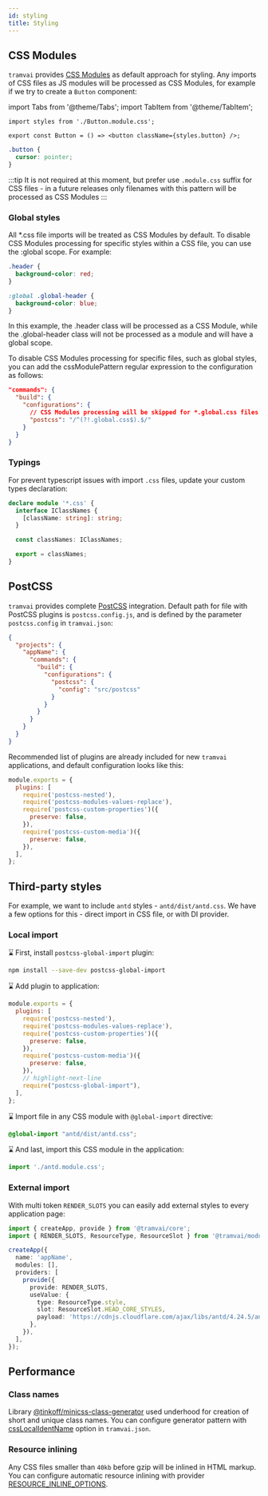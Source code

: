 ```yaml
---
id: styling
title: Styling
---
```


## CSS Modules

`tramvai` provides [CSS Modules](https://github.com/css-modules/css-modules) as default approach for styling.
Any imports of CSS files as JS modules will be processed as CSS Modules, for example if we try to create a `Button` component:

import Tabs from '@theme/Tabs';
import TabItem from '@theme/TabItem';

<Tabs>
  <TabItem value="tsx" label="Button.tsx" default>

```tsx title="Button.tsx"
import styles from './Button.module.css';

export const Button = () => <button className={styles.button} />;
```

  </TabItem>
  <TabItem value="css" label="Button.module.css">

```css title="Button.module.css"
.button {
  cursor: pointer;
}
```

  </TabItem>
</Tabs>

:::tip
It is not required at this moment, but prefer use `.module.css` suffix for CSS files - in a future releases only filenames with this pattern will be processed as CSS Modules
:::

### Global styles

All *.css file imports will be treated as CSS Modules by default. To disable CSS Modules processing for specific styles within a CSS file, you can use the :global scope. For example:

```css
.header {
  background-color: red;
}

:global .global-header {
  background-color: blue;
}
```
In this example, the .header class will be processed as a CSS Module, while the .global-header class will not be processed as a module and will have a global scope.

To disable CSS Modules processing for specific files, such as global styles, you can add the cssModulePattern regular expression to the configuration as follows:

```json
"commands": {
  "build": {
    "configurations": {
      // CSS Modules processing will be skipped for *.global.css files
      "postcss": "/^(?!.global.css$).$/"
    }
  }
}
```

### Typings

For prevent typescript issues with import `.css` files, update your custom types declaration:

```ts title="typings.d.ts"
declare module '*.css' {
  interface IClassNames {
    [className: string]: string;
  }

  const classNames: IClassNames;

  export = classNames;
}
```

## PostCSS

`tramvai` provides complete [PostCSS](https://github.com/postcss/postcss) integration.
Default path for file with PostCSS plugins is `postcss.config.js`, and is defined by the parameter `postcss.config` in `tramvai.json`:

```json title="tramvai.json"
{
  "projects": {
    "appName": {
      "commands": {
        "build": {
          "configurations": {
            "postcss": {
              "config": "src/postcss"
            }
          }
        }
      }
    }
  }
}
```

Recommended list of plugins are already included for new `tramvai` applications, and default configuration looks like this:

```js title="src/postcss.js"
module.exports = {
  plugins: [
    require('postcss-nested'),
    require('postcss-modules-values-replace'),
    require('postcss-custom-properties')({
      preserve: false,
    }),
    require('postcss-custom-media')({
      preserve: false,
    }),
  ],
};
```

## Third-party styles

For example, we want to include `antd` styles - `antd/dist/antd.css`.
We have a few options for this - direct import in CSS file, or with DI provider.

### Local import

:hourglass: First, install `postcss-global-import` plugin:

```bash npm2yarn
npm install --save-dev postcss-global-import
```

:hourglass: Add plugin to application:

```js title="src/postcss.js"
module.exports = {
  plugins: [
    require('postcss-nested'),
    require('postcss-modules-values-replace'),
    require('postcss-custom-properties')({
      preserve: false,
    }),
    require('postcss-custom-media')({
      preserve: false,
    }),
    // highlight-next-line
    require("postcss-global-import"),
  ],
};
```

:hourglass: Import file in any CSS module with `@global-import` directive:

```css title="antd.module.css"
@global-import "antd/dist/antd.css";
```

:hourglass: And last, import this CSS module in the application:

```ts title="index.ts"
import './antd.module.css';
```

### External import

With multi token `RENDER_SLOTS` you can easily add external styles to every application page:

```ts title="index.ts"
import { createApp, provide } from '@tramvai/core';
import { RENDER_SLOTS, ResourceType, ResourceSlot } from '@tramvai/module-render';

createApp({
  name: 'appName',
  modules: [],
  providers: [
    provide({
      provide: RENDER_SLOTS,
      useValue: {
        type: ResourceType.style,
        slot: ResourceSlot.HEAD_CORE_STYLES,
        payload: 'https://cdnjs.cloudflare.com/ajax/libs/antd/4.24.5/antd.min.css',
      },
    }),
  ],
});
```

## Performance

### Class names

Library [@tinkoff/minicss-class-generator](https://tramvai.dev/docs/references/libs/minicss/) used underhood for creation of short and unique class names.
You can configure generator pattern with [cssLocalIdentName](https://tramvai.dev/docs/references/cli/base/#css-class-names-generation-settings) option in `tramvai.json`.

### Resource inlining

Any CSS files smaller than `40kb` before gzip will be inlined in HTML markup.
You can configure automatic resource inlining with provider [RESOURCE_INLINE_OPTIONS](https://tramvai.dev/docs/references/modules/render/#automatic-resource-inlining).
